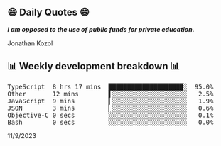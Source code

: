 ## 😄 Daily Quotes 😄

_**I am opposed to the use of public funds for private education.**_

Jonathan Kozol



## 📊 Weekly development breakdown 📊

<pre>TypeScript  8 hrs 17 mins  ███████████████████▉░  95.0%
Other       12 mins        ▌░░░░░░░░░░░░░░░░░░░░   2.5%
JavaScript  9 mins         ▍░░░░░░░░░░░░░░░░░░░░   1.9%
JSON        3 mins         ▏░░░░░░░░░░░░░░░░░░░░   0.6%
Objective-C 0 secs         ░░░░░░░░░░░░░░░░░░░░░   0.1%
Bash        0 secs         ░░░░░░░░░░░░░░░░░░░░░   0.0%</pre>

11/9/2023